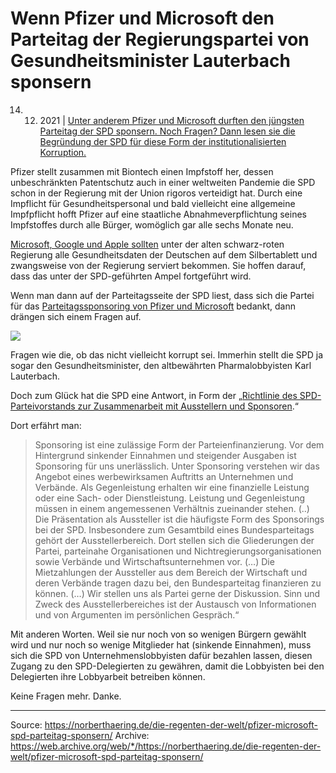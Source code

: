 # Wenn Pfizer und Microsoft den Parteitag der Regierungspartei von Gesundheitsminister Lauterbach sponsern
14. 12. 2021 | [Unter anderem Pfizer und Microsoft durften den jüngsten Parteitag der SPD sponsern. Noch Fragen? Dann lesen sie die Begründung der SPD für diese Form der institutionalisierten Korruption.](https://norberthaering.de/?p=15366&preview=true)

Pfizer stellt zusammen mit Biontech einen Impfstoff her, dessen unbeschränkten Patentschutz auch in einer weltweiten Pandemie die SPD schon in der Regierung mit der Union rigoros verteidigt hat. Durch eine Impflicht für Gesundheitspersonal und bald vielleicht eine allgemeine Impfpflicht hofft Pfizer auf eine staatliche Abnahmeverpflichtung seines Impfstoffes durch alle Bürger, womöglich gar alle sechs Monate neu.

[Microsoft, Google und Apple sollten](https://norberthaering.de/die-regenten-der-welt/epa-erezept-arvato-ibm/) unter der alten schwarz-roten Regierung alle Gesundheitsdaten der Deutschen auf dem Silbertablett und zwangsweise von der Regierung serviert bekommen. Sie hoffen darauf, dass das unter der SPD-geführten Ampel fortgeführt wird.

Wenn man dann auf der Parteitagsseite der SPD liest, dass sich die Partei für das [Parteitagssponsoring von Pfizer und Microsoft](https://parteitag.spd.de/) bedankt, dann drängen sich einem Fragen auf.

![](https://norberthaering.de/wp-content/uploads/2021/12/Bildschirmfoto-vom-2021-12-14-12-01-11-e1639565379973-300x130.png)

Fragen wie die, ob das nicht vielleicht korrupt sei. Immerhin stellt die SPD ja sogar den Gesundheitsminister, den altbewährten Pharmalobbyisten Karl Lauterbach.

Doch zum Glück hat die SPD eine Antwort, in Form der „[Richtlinie des SPD-Parteivorstands zur Zusammenarbeit mit Ausstellern und Sponsoren](https://www.spd.de/fileadmin/Dokumente/Parteiorganisation/Finanzen/Sponsoring/20161212_Sponsoringrichtlinie.pdf).“

Dort erfährt man:

> Sponsoring ist eine zulässige Form der Parteienfinanzierung. Vor dem Hintergrund sinkender Einnahmen und steigender Ausgaben ist Sponsoring für uns unerlässlich. Unter Sponsoring verstehen wir das Angebot eines werbewirksamen Auftritts an Unternehmen und Verbände. Als Gegenleistung erhalten wir eine finanzielle Leistung oder eine Sach- oder Dienstleistung. Leistung und Gegenleistung müssen in einem angemessenen Verhältnis zueinander stehen. (..) Die Präsentation als Aussteller ist die häufigste Form des Sponsorings bei der SPD. Insbesondere zum Gesamtbild eines Bundesparteitags gehört der Ausstellerbereich. Dort stellen sich die Gliederungen der Partei, parteinahe Organisationen und Nichtregierungsorganisationen sowie Verbände und Wirtschaftsunternehmen vor. (…) Die Mietzahlungen der Aussteller aus dem Bereich der Wirtschaft und deren Verbände tragen dazu bei, den Bundesparteitag finanzieren zu können. (…) Wir stellen uns als Partei gerne der Diskussion. Sinn und Zweck des Ausstellerbereiches ist der Austausch von Informationen und von Argumenten im persönlichen Gespräch.“

Mit anderen Worten. Weil sie nur noch von so wenigen Bürgern gewählt wird und nur noch so wenige Mitglieder hat (sinkende Einnahmen), muss sich die SPD von Unternehmenslobbyisten dafür bezahlen lassen, diesen Zugang zu den SPD-Delegierten zu gewähren, damit die Lobbyisten bei den Delegierten ihre Lobbyarbeit betreiben können.

Keine Fragen mehr. Danke.

---

Source: https://norberthaering.de/die-regenten-der-welt/pfizer-microsoft-spd-parteitag-sponsern/
Archive: https://web.archive.org/web/*/https://norberthaering.de/die-regenten-der-welt/pfizer-microsoft-spd-parteitag-sponsern/